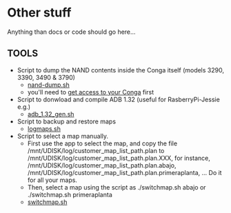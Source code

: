 # Other stuff

Anything than docs or code should go here...

## TOOLS
* Script to dump the NAND contents inside the Conga itself (models 3290, 3390, 3490 & 3790)
	* [nand-dump.sh](nand-dump.sh)
	* you'll need to [get access to your Conga](../docs/rooting-conga.md) first
* Script to donwload and compile ADB 1.32 (useful for RasberryPi-Jessie e.g.)
	* [adb_1.32_gen.sh](adb_1.32_gen.sh)
* Script to backup and restore maps
	* [logmaps.sh](logmaps.sh)
* Script to select a map manually. 
	* First use the app to select the map, and copy the file /mnt/UDISK/log/customer_map_list_path.plan to /mnt/UDISK/log/customer_map_list_path.plan.XXX, for instance,  /mnt/UDISK/log/customer_map_list_path.plan.abajo, /mnt/UDISK/log/customer_map_list_path.plan.primeraplanta, ... Do it for all your maps. 
	* Then, select a map using the script as ./switchmap.sh abajo or ./switchmap.sh primeraplanta 
	* [switchmap.sh](switchmap.sh)
